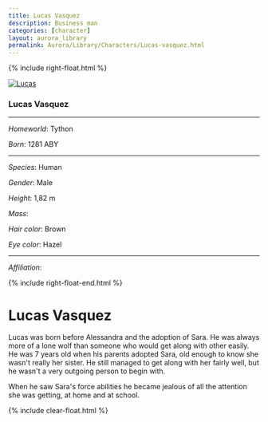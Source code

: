 ```yaml
---
title: Lucas Vasquez
description: Business man
categories: [character]
layout: aurora_library
permalink: Aurora/Library/Characters/Lucas-vasquez.html
---
```


{% include right-float.html %}

[![Lucas](images/Lucas.png)](images/Lucas.png)

### Lucas Vasquez

---

*Homeworld*: Tython

*Born*: 1281 ABY

---

*Species*: Human

*Gender*: Male

*Height*: 1,82 m

*Mass*: 

*Hair color*: Brown

*Eye color*: Hazel

---

*Affiliation*: 

{% include right-float-end.html %}

# Lucas Vasquez

Lucas was born before Alessandra and the adoption of Sara.
He was always more of a lone wolf than someone who would get along with other easily.
He was 7 years old when his parents adopted Sara, old enough to know she wasn't really her sister.
He still managed to get along with her fairly well, but he wasn't a very outgoing person to begin with.

When he saw Sara's force abilities he became jealous of all the attention she was getting, at home and at school.

{% include clear-float.html %}
